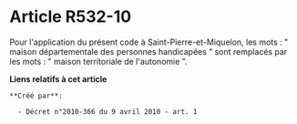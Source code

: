 # Article R532-10

Pour l'application du présent code à Saint-Pierre-et-Miquelon, les mots : " maison départementale des personnes handicapées ”
sont remplacés par les mots : " maison territoriale de l'autonomie ”.

**Liens relatifs à cet article**

	**Créé par**:

	  - Décret n°2010-366 du 9 avril 2010 - art. 1
